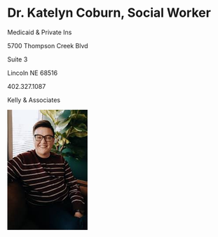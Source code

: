 # Dr. Katelyn Coburn, Social Worker

Medicaid & Private Ins

5700 Thompson Creek Blvd

Suite 3

Lincoln NE 68516

402.327.1087

Kelly & Associates

![picture](./markdown/resources/images/kCoburn.jpeg)
